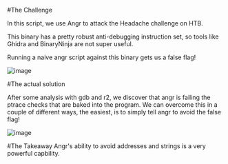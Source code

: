 #The Challenge

In this script, we use Angr to attack the Headache challenge on HTB.

This binary has a pretty robust anti-debugging instruction set, so tools like Ghidra and BinaryNinja are not super useful.

Running a naive angr script against this binary gets us a false flag!

![image](https://user-images.githubusercontent.com/22229087/192160117-1b0093b0-36b7-42b2-8189-ad10fcd349e2.png)

#The actual solution

After some analysis with gdb and r2, we discover that angr is failing the ptrace checks that are baked into the program. We can overcome this in a couple of different ways, the easiest, is to simply tell angr to avoid the false flag!

![image](https://user-images.githubusercontent.com/22229087/192160176-967b09e1-c6dd-4e72-99e4-7ba1c4aaf638.png)


#The Takeaway
Angr's ability to avoid addresses and strings is a very powerful capbility.

